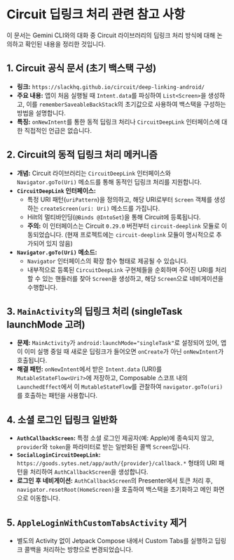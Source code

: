 # Circuit 딥링크 처리 관련 참고 사항

이 문서는 Gemini CLI와의 대화 중 Circuit 라이브러리의 딥링크 처리 방식에 대해 논의하고 확인된 내용을 정리한 것입니다.

## 1. Circuit 공식 문서 (초기 백스택 구성)

*   **링크:** `https://slackhq.github.io/circuit/deep-linking-android/`
*   **주요 내용:** 앱이 처음 실행될 때 `Intent.data`를 파싱하여 `List<Screen>`을 생성하고, 이를 `rememberSaveableBackStack`의 초기값으로 사용하여 백스택을 구성하는 방법을 설명합니다.
*   **특징:** `onNewIntent`를 통한 동적 딥링크 처리나 `CircuitDeepLink` 인터페이스에 대한 직접적인 언급은 없습니다.

## 2. Circuit의 동적 딥링크 처리 메커니즘

*   **개념:** Circuit 라이브러리는 `CircuitDeepLink` 인터페이스와 `Navigator.goTo(Uri)` 메소드를 통해 동적인 딥링크 처리를 지원합니다.
*   **`CircuitDeepLink` 인터페이스:**
    *   특정 URI 패턴(`uriPattern`)을 정의하고, 해당 URI로부터 `Screen` 객체를 생성하는 `createScreen(uri: Uri)` 메소드를 가집니다.
    *   Hilt의 멀티바인딩(`@Binds @IntoSet`)을 통해 Circuit에 등록됩니다.
    *   **주의:** 이 인터페이스는 Circuit `0.29.0` 버전부터 `circuit-deeplink` 모듈로 이동되었습니다. (현재 프로젝트에는 `circuit-deeplink` 모듈이 명시적으로 추가되어 있지 않음)
*   **`Navigator.goTo(Uri)` 메소드:**
    *   `Navigator` 인터페이스의 확장 함수 형태로 제공될 수 있습니다.
    *   내부적으로 등록된 `CircuitDeepLink` 구현체들을 순회하며 주어진 URI를 처리할 수 있는 핸들러를 찾아 `Screen`을 생성하고, 해당 `Screen`으로 네비게이션을 수행합니다.

## 3. `MainActivity`의 딥링크 처리 (singleTask launchMode 고려)

*   **문제:** `MainActivity`가 `android:launchMode="singleTask"`로 설정되어 있어, 앱이 이미 실행 중일 때 새로운 딥링크가 들어오면 `onCreate`가 아닌 `onNewIntent`가 호출됩니다.
*   **해결 패턴:** `onNewIntent`에서 받은 `Intent.data` (URI)를 `MutableStateFlow<Uri?>`에 저장하고, Composable 스코프 내의 `LaunchedEffect`에서 이 `MutableStateFlow`를 관찰하여 `navigator.goTo(uri)`를 호출하는 패턴을 사용합니다.

## 4. 소셜 로그인 딥링크 일반화

*   **`AuthCallbackScreen`:** 특정 소셜 로그인 제공자(예: Apple)에 종속되지 않고, `provider`와 `token`을 파라미터로 받는 일반화된 콜백 `Screen`입니다.
*   **`SocialLoginCircuitDeepLink`:** `https://goods.sytes.net/app/auth/{provider}/callback.*` 형태의 URI 패턴을 처리하여 `AuthCallbackScreen`을 생성합니다.
*   **로그인 후 네비게이션:** `AuthCallbackScreen`의 Presenter에서 토큰 처리 후, `navigator.resetRoot(HomeScreen)`을 호출하여 백스택을 초기화하고 메인 화면으로 이동합니다.

## 5. `AppleLoginWithCustomTabsActivity` 제거

*   별도의 Activity 없이 Jetpack Compose 내에서 Custom Tabs를 실행하고 딥링크 콜백을 처리하는 방향으로 변경되었습니다.
